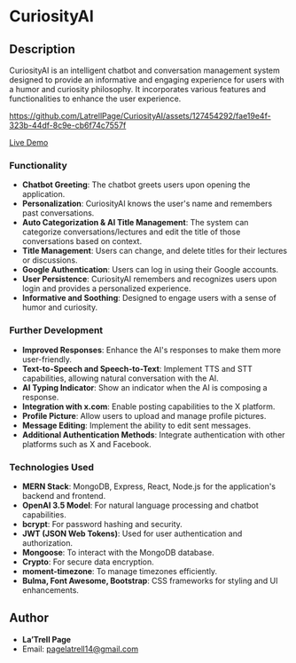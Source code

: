 # CuriosityAI

## Description

CuriosityAI is an intelligent chatbot and conversation management system designed to provide an informative and engaging experience for users with a humor and curiosity philosophy. It incorporates various features and functionalities to enhance the user experience.

https://github.com/LatrellPage/CuriosityAI/assets/127454292/fae19e4f-323b-44df-8c9e-cb6f74c7557f

[Live Demo](https://calm-plains-24036-d1dbec7026c8.herokuapp.com/)


### Functionality

- **Chatbot Greeting**: The chatbot greets users upon opening the application.
- **Personalization**: CuriosityAI knows the user's name and remembers past conversations.
- **Auto Categorization & AI Title Management**: The system can categorize conversations/lectures and edit the title of those conversations based on context.
- **Title Management**: Users can change, and delete titles for their lectures or discussions.
- **Google Authentication**: Users can log in using their Google accounts.
- **User Persistence**: CuriosityAI remembers and recognizes users upon login and provides a personalized experience.
- **Informative and Soothing**: Designed to engage users with a sense of humor and curiosity.

### Further Development

- **Improved Responses**: Enhance the AI's responses to make them more user-friendly.
- **Text-to-Speech and Speech-to-Text**: Implement TTS and STT capabilities, allowing natural conversation with the AI.
- **AI Typing Indicator**: Show an indicator when the AI is composing a response.
- **Integration with x.com**: Enable posting capabilities to the X platform.
- **Profile Picture**: Allow users to upload and manage profile pictures.
- **Message Editing**: Implement the ability to edit sent messages.
- **Additional Authentication Methods**: Integrate authentication with other platforms such as X and Facebook.

### Technologies Used

- **MERN Stack**: MongoDB, Express, React, Node.js for the application's backend and frontend.
- **OpenAI 3.5 Model**: For natural language processing and chatbot capabilities.
- **bcrypt**: For password hashing and security.
- **JWT (JSON Web Tokens)**: Used for user authentication and authorization.
- **Mongoose**: To interact with the MongoDB database.
- **Crypto**: For secure data encryption.
- **moment-timezone**: To manage timezones efficiently.
- **Bulma, Font Awesome, Bootstrap**: CSS frameworks for styling and UI enhancements.

## Author

- **La’Trell Page**
- Email: pagelatrell14@gmail.com
